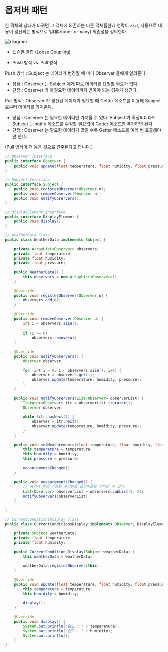 # 옵저버 패턴

한 객체의 상태가 바뀌면 그 객체에 의존하는 다른 객체들한테 연락이 가고,
자동으로 내용이 갱신되는 방식으로 일대다(one-to-many) 의존성을 정의한다.

![diagram](https://upload.wikimedia.org/wikipedia/commons/thumb/8/8d/Observer.svg/854px-Observer.svg.png)

- 느슨한 결합 (Loose Coupling)

-  Push 방식 vs. Pull 방식

Push 방식 : Subject 는 데이터가 변경될 때 마다 Observer 들에게 알려준다.
- 장점 : 
Observer 는 Subject 에게 따로 데이터를 요청할 필요가 없다.
- 단점 : 
Observer 가 불필요한 데이터까지 받아야 되는 경우가 생긴다.

Pull 방식 : Observer 가 갱신된 데이터가 필요할 때 Getter 메소드를 이용해 Subject 로부터 데이터를 가져온다.
- 장점 : 
Observer 는 필요한 데이터만 가져올 수 있다.
Subject 가 확장되더라도 Subject 는 notify 메소드를 수정할 필요없이 Getter 메소드만 추가하면 된다.
- 단점 : 
Observer 는 필요한 데이터가 많을 수록 Getter 메소드를 여러 번 호출해야만 한다.

(Pull 방식이 더 옳은 것으로 간주된다고 합니다.)

```java
// Observer Interface
public interface Observer {
    public void update(float temperature, float humidity, float pressure);
}

// Subject Interface
public interface Subject {
    public void registerObserver(Observer o);
    public void removeObserver(Observer o);
    public void notifyObservers();
}

// DisplayElement Interface
public interface DisplayElement {
    public void display();
}

// WeatherData Class
public class WeatherData implements Subject {
 
    private ArrayList<Observer> observers;
    private float temperature;
    private float humidity;
    private float pressure;
 
    public WeatherData() {
        this.observers = new ArrayList<Observer>();
    }
 
    @Override
    public void registerObserver(Observer o) {
        observers.add(o);
    }
 
    @Override
    public void removeObserver(Observer o) {
        int i = observers.size();
         
        if (i >= 0)
            observers.remove(o);
    }
 
    @Override
    public void notifyObservers() {
        Observer observer;
         
        for (int i = 0; i < observers.size(); i++) {
            observer = observers.get(i);
            observer.update(temperature, humidity, pressure);
        }
    }
 
    public void notifyObservers(List<Observer> observerList) {
        Iterator<Observer> itr = observerList.iterator();
        Observer observer;
         
        while (itr.hasNext()) {
            observer = itr.next();
            observer.update(temperature, humidity, pressure);
        }
    }
     
    public void setMeasurements(float temperature, float humidity, float pressure) {
        this.temperature = temperature;
        this.humidity = humidity;
        this.pressure = pressure;
         
        measurementsChanged();
    }
     
    public void measurementsChanged() {
        // 여기서 변경 사항을 수신받을 옵저버들을 선택할 수 있다.
        List<Observer> observerList = observers.subList(0, 2);
        notifyObservers(observerList);
    }
 
}

// CurrentConditionsDisplay Class
public class CurrentConditionsDisplay implements Observer, DisplayElement {
 
    private Subject weatherData;
    private float temperature;
    private float humidity;
     
    public CurrentConditionsDisplay(Subject weatherData) {
        this.weatherData = weatherData;
         
        weatherData.registerObserver(this);
    }
     
    @Override
    public void update(float temperature, float humidity, float pressure) {
        this.temperature = temperature;
        this.humidity = humidity;
         
        display();
    }
 
    @Override
    public void display() {
        System.out.println("온도 : " + temperature);
        System.out.println("습도 : " + humidity);
        System.out.println();
    }
}
```